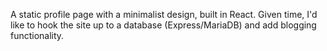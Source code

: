 A static profile page with a minimalist design, built in React. Given time, I'd like to hook the site up to a database (Express/MariaDB) and add blogging functionality.
